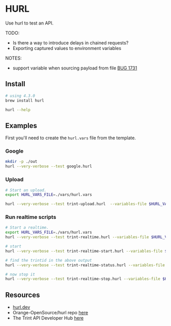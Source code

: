 # HURL

Use hurl to test an API.  

TODO:

* Is there a way to introduce delays in chained requests?  
* Exporting captured values to environment variables

NOTES:

* support variable when sourcing payload from file [BUG 1731](https://github.com/Orange-OpenSource/hurl/issues/1731)

## Install

```sh
# using 4.3.0
brew install hurl

hurl --help
```

## Examples

First you'll need to create the `hurl.vars` file from the template.  

### Google

```sh
mkdir -p ./out
hurl --very-verbose --test google.hurl 
```

### Upload

```sh
# Start an upload.  
export HURL_VARS_FILE=./vars/hurl.vars

hurl --very-verbose --test trint-upload.hurl  --variables-file $HURL_VARS_FILE --file-root $(pwd)/media
```

### Run realtime scripts

```sh
# Start a realtime.  
export HURL_VARS_FILE=./vars/hurl.vars
hurl --very-verbose --test trint-realtime.hurl --variables-file $HURL_VARS_FILE

# start 
hurl --very-verbose --test trint-realtime-start.hurl --variables-file $HURL_VARS_FILE

# find the trintid in the above output
hurl --very-verbose --test trint-realtime-status.hurl --variables-file $HURL_VARS_FILE --variable trintid=SwwPSV7NQS6IHtB7PHGxNQ

# now stop it
hurl --very-verbose --test trint-realtime-stop.hurl --variables-file $HURL_VARS_FILE --variable trintid=SwwPSV7NQS6IHtB7PHGxNQ
```

## Resources

* [hurl.dev](https://hurl.dev/)  
* Orange-OpenSource/hurl repo [here](https://github.com/Orange-OpenSource/hurl)  
* The Trint API Developer Hub [here](https://dev.trint.com/)  
